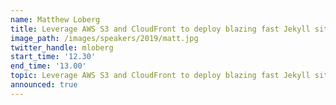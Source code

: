 ```yaml
---
name: Matthew Loberg
title: Leverage AWS S3 and CloudFront to deploy blazing fast Jekyll sites.
image_path: /images/speakers/2019/matt.jpg
twitter_handle: mloberg
start_time: '12.30'
end_time: '13.00'
topic: Leverage AWS S3 and CloudFront to deploy blazing fast Jekyll sites.
announced: true
---
```


